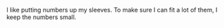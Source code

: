 I like putting numbers up my sleeves. To make sure I can fit a lot of them, I keep the numbers small.
